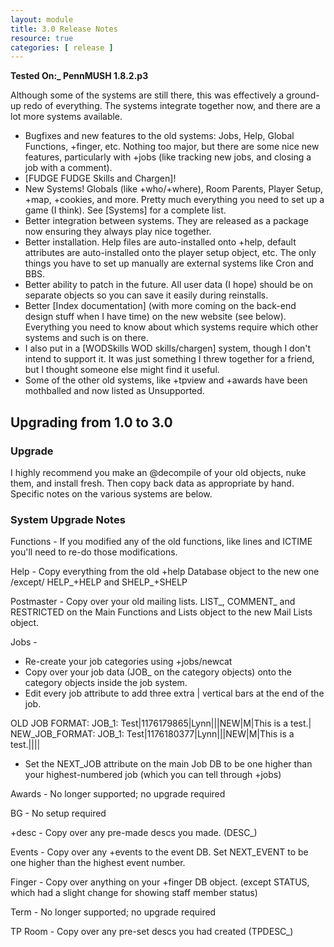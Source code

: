 ```yaml
---
layout: module
title: 3.0 Release Notes
resource: true
categories: [ release ]
---
```


**Tested On:_ PennMUSH 1.8.2.p3**

Although some of the systems are still there, this was effectively a ground-up redo of everything.  The systems integrate together now, and there are a lot more systems available.

* Bugfixes and new features to the old systems: Jobs, Help, Global Functions, +finger, etc. Nothing too major, but there are some nice new features, particularly with +jobs (like tracking new jobs, and closing a job with a comment).
* [FUDGE FUDGE Skills and Chargen]!
* New Systems! Globals (like +who/+where), Room Parents, Player Setup, +map, +cookies, and more. Pretty much everything you need to set up a game (I think).  See [Systems] for a complete list.
* Better integration between systems. They are released as a package now ensuring they always play nice together.
* Better installation. Help files are auto-installed onto +help, default attributes are auto-installed onto the player setup object, etc. The only things you have to set up manually are external systems like Cron and BBS.
* Better ability to patch in the future. All user data (I hope) should be on separate objects so you can save it easily during reinstalls.
* Better [Index documentation] (with more coming on the back-end design stuff when I have time) on the new website (see below). Everything you need to know about which systems require which other systems and such is on there. 
* I also put in a [WODSkills WOD skills/chargen] system, though I don't intend to support it. It was just something I threw together for a friend, but I thought someone else might find it useful.
* Some of the other old systems, like +tpview and +awards have been mothballed and now listed as Unsupported.

## Upgrading from 1.0 to 3.0

### Upgrade 
I highly recommend you make an @decompile of your old objects, nuke them, and install fresh.  Then copy back data as appropriate by hand.  Specific notes on the various systems are below.

### System Upgrade Notes 
Functions - If you modified any of the old functions, like lines and ICTIME you'll need to re-do those modifications.

Help - Copy everything from the old +help Database object to the new one /except/ HELP_+HELP and SHELP_+SHELP

Postmaster - Copy over your old mailing lists.  LIST_, COMMENT_ and RESTRICTED on the Main Functions and Lists object to the new Mail Lists object.

Jobs - 
* Re-create your job categories using +jobs/newcat
* Copy over your job data (JOB_ on the category objects) onto the category objects inside the job system.  
* Edit every job attribute to add three extra | vertical bars at the end of the job.
 
 OLD JOB FORMAT:   JOB_1: Test|1176179865|Lynn|||NEW|M|This is a test.|
 NEW_JOB_FORMAT:   JOB_1: Test|1176180377|Lynn|||NEW|M|This is a test.||||

* Set the NEXT_JOB attribute on the main Job DB to be one higher than your highest-numbered job (which you can tell through +jobs)

Awards - No longer supported; no upgrade required

BG - No setup required

+desc - Copy over any pre-made descs you made.  (DESC_)

Events - Copy over any +events to the event DB.  Set NEXT_EVENT to be one higher than the highest event number.

Finger - Copy over anything on your +finger DB object.  (except STATUS, which had a slight change for showing staff member status)

Term - No longer supported; no upgrade required

TP Room - Copy over any pre-set descs you had created (TPDESC_)